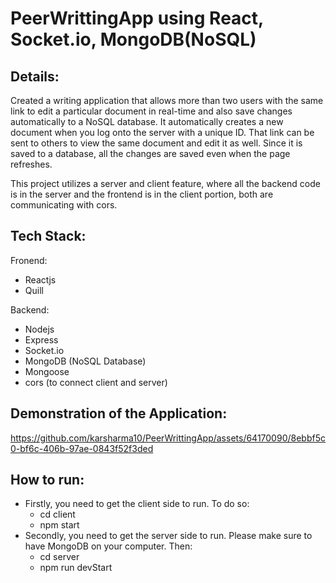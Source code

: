 # PeerWrittingApp using React, Socket.io, MongoDB(NoSQL)

## Details:
Created a writing application that allows more than two users with the same link to edit a particular document in real-time and also save changes automatically to a NoSQL database. It automatically creates a new document when you log onto the server with a unique ID. That link can be sent to others to view the same document and edit it as well. Since it is saved to a database, all the changes are saved even when the page refreshes. 

This project utilizes a server and client feature, where all the backend code is in the server and the frontend is in the client portion, both are communicating with cors. 

## Tech Stack:
Fronend:
 - Reactjs
 - Quill

Backend:
- Nodejs
- Express
- Socket.io
- MongoDB (NoSQL Database)
- Mongoose
- cors (to connect client and server)




## Demonstration of the Application:

https://github.com/karsharma10/PeerWrittingApp/assets/64170090/8ebbf5c0-bf6c-406b-97ae-0843f52f3ded


## How to run:
- Firstly, you need to get the client side to run. To do so:
  - cd client
  - npm start
- Secondly, you need to get the server side to run. Please make sure to have MongoDB on your computer. Then:
  -  cd server
  -  npm run devStart
 

